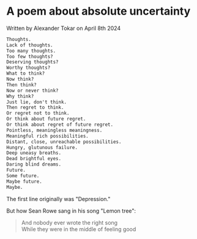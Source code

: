 # A poem about absolute uncertainty

Written by Alexander Tokar on April 8th 2024

```txt
Thoughts.
Lack of thoughts.
Too many thoughts.
Too few thoughts?
Deserving thoughts?
Worthy thoughts?
What to think?
Now think?
Then think?
Now or never think?
Why think?
Just lie, don't think.
Then regret to think.
Or regret not to think.
Or think about future regret.
Or think about regret of future regret.
Pointless, meaningless meaningness.
Meaningful rich possibilities.
Distant, close, unreachable possibilities.
Hungry, glutunous failure.
Deep uneasy breaths.
Dead brightful eyes.
Daring blind dreams.
Future.
Some future.
Maybe future.
Maybe.
```

The first line originally was "Depression."

But how Sean Rowe sang in his song "Lemon tree":

> And nobody ever wrote the right song \
> While they were in the middle of feeling good
